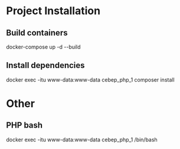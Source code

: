 Project Installation
===================

Build containers
----------------
docker-compose up -d --build

Install dependencies
--------------------
docker exec -itu www-data:www-data cebep_php_1 composer install


Other
=====

PHP bash
--------
docker exec -itu www-data:www-data cebep_php_1 /bin/bash
